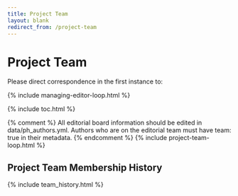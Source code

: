 ```yaml
---
title: Project Team
layout: blank
redirect_from: /project-team
---
```


# Project Team
Please direct correspondence in the first instance to:

{% include managing-editor-loop.html %}

{% include toc.html %}

{% comment %}
All editorial board information should be edited in data/ph_authors.yml. Authors who are on the editorial team must have team: true in their metadata.
{% endcomment %}
{% include project-team-loop.html %}

## Project Team Membership History

{% include team_history.html %}
